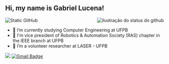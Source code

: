 ## Hi, my name is Gabriel Lucena!

<p align="right">
  <img
    src="https://github-readme-stats.vercel.app/api?username=gaabsjrer&show_icons=true&title_color=783c00&text_color=af552e&icon_color=783c00&bg_color=f8efd4&cache_seconds=2300"
    alt="ilustração do status do github"
    align="right"
    valign="middle"
  />
</p>

<p align="left">  
  <img src="https://img.shields.io/static/v1?label=Overview&message=gaabsjrer&color=f8efd4&style=for-the-badge&logo=GitHub" alt="Static GitHub"/>

  - 🔭 I’m currently studying Computer Engineering at UFPB
  - 🔬 I'm vice president of Robotics & Automation Society (RAS) chapter in the IEEE branch at UFPB 
  - 🤖 I’m a volunteer researcher at LASER - UFPB

  ![](https://komarev.com/ghpvc/?username=gaabsjrer&color=006bed)
  [![Gmail Badge](https://img.shields.io/badge/-gabriellucenasajr@gmail.com-006bed?style=flat-square&logo=Gmail&logoColor=white&link=mailto:gabriellucenasajr@gmail.com)](mailto:gabriellucenasajr@gmail.com)
</p>
